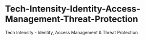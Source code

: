 # Tech-Intensity-Identity-Access-Management-Threat-Protection
Tech Intensity - Identity, Access Management &amp; Threat Protection
